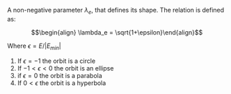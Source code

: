 A non-negative parameter $\lambda_e$, that defines its shape. The relation is defined as:

$$\begin{align} \lambda_e = \sqrt{1+\epsilon}\end{align}$$

Where $\epsilon = E/|E_{min}|$ 

1) If $\epsilon = -1$ the orbit is a circle
2) If $-1 < \epsilon < 0$ the orbit is an ellipse
3) if $\epsilon = 0$ the orbit is a parabola
4) If $0 < \epsilon$  the orbit is a hyperbola

